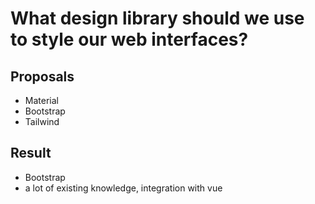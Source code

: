 # What design library should we use to style our web interfaces?

## Proposals

- Material
- Bootstrap
- Tailwind

## Result

- Bootstrap
- a lot of existing knowledge, integration with vue
